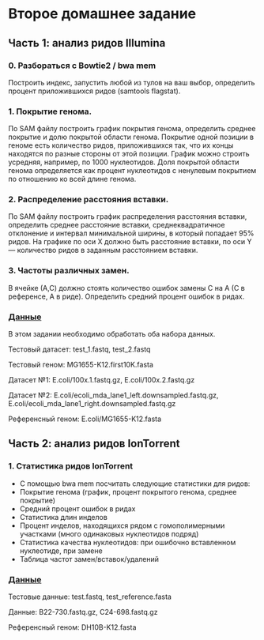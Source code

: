 # Второе домашнее задание

## Часть 1: анализ ридов Illumina

### 0. Разбораться с Bowtie2 / bwa mem
Построить индекс, запустить любой из тулов на ваш выбор, определить процент приложившихся ридов (samtools flagstat). 

### 1. Покрытие генома.
По SAM файлу построить график покрытия генома, определить среднее покрытие и долю покрытой области генома. Покрытие одной позиции в геноме есть количество ридов, приложившихся так, что их концы находятся по разные стороны от этой позиции. График можно строить усредняя, например, по 1000 нуклеотидов. Доля покрытой области генома определяется как процент нуклеотидов с ненулевым покрытием по отношению ко всей длине генома.

### 2. Распределение расстояния вставки.
По SAM файлу построить график распределения расстояния вставки, определить среднее расстояние вставки, среднеквадратичное отклонение и интервал минимальной ширины, в который попадает 95% ридов. На графике по оси Х должно быть расстояние вставки, по оси Y — количество ридов в заданным расстоянием вставки.

### 3. Частоты различных замен.
В ячейке (А,С) должно стоять количество ошибок замены С на А (С в референсе, А в риде). Определить средний процент ошибок в ридах.

### [Данные](https://drive.google.com/drive/folders/1fc402qjSxVmG-OhoJyHIzaNUEYNqLM8A)

В этом задании необходимо обработать оба набора данных.

Тестовый датасет: test_1.fastq, test_2.fastq

Тестовый геном: MG1655-K12.first10K.fasta

Датасет №1: E.coli/100x.1.fastq.gz, E.coli/100x.2.fastq.gz 

Датасет №2: E.coli/ecoli_mda_lane1_left.downsampled.fastq.gz, E.coli/ecoli_mda_lane1_right.downsampled.fastq.gz

Референсный геном: E.coli/MG1655-K12.fasta

## Часть 2: анализ ридов IonTorrent

### 1. Статистика ридов IonTorrent
- С помощью bwa mem посчитать следующие статистики для ридов:
- Покрытие генома (график, процент покрытого генома, среднее покрытие)
- Средний процент ошибок в ридах
- Статистика длин инделов
- Процент инделов, находящихся рядом с гомополимерными участками (много одинаковых нуклеотидов подряд)
- Статистика качества нуклеотидов: при ошибочно вставленном нуклеотиде, при замене
- Таблица частот замен/вставок/удалений

### [Данные](https://drive.google.com/drive/folders/1FJcQ-LI6T-236c85Bhd79X8SevOnSqAC)

Тестовые данные: test.fastq, test_reference.fasta

Данные: B22-730.fastq.gz, C24-698.fastq.gz

Референсный геном: DH10B-K12.fasta

